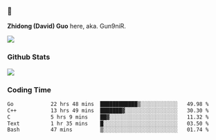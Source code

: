 ### 👋 

**Zhidong (David) Guo** here, aka. Gun9niR.

![](https://komarev.com/ghpvc/?username=Gun9niR&label=Total+Views)

### Github Stats

<img src="https://github-readme-stats.vercel.app/api?username=Gun9niR&count_private=true&show_icons=true&theme=vue-dark&hide_title=true">

### Coding Time

<!--START_SECTION:waka-->

```txt
Go            22 hrs 48 mins  ████████████▒░░░░░░░░░░░░   49.98 %
C++           13 hrs 49 mins  ███████▓░░░░░░░░░░░░░░░░░   30.30 %
C             5 hrs 9 mins    ██▓░░░░░░░░░░░░░░░░░░░░░░   11.32 %
Text          1 hr 35 mins    █░░░░░░░░░░░░░░░░░░░░░░░░   03.50 %
Bash          47 mins         ▒░░░░░░░░░░░░░░░░░░░░░░░░   01.74 %
```

<!--END_SECTION:waka-->

